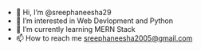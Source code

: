 - 👋 Hi, I’m @sreephaneesha29
- 👀 I’m interested in Web Devlopment and Python
- 🌱 I’m currently learning MERN Stack
- 📫 How to reach me sreephaneesha2005@gmail.com
